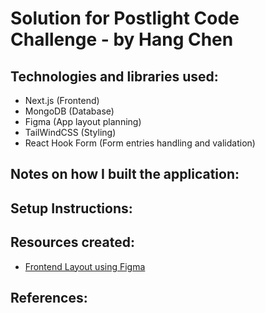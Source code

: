 # Solution for Postlight Code Challenge - by Hang Chen

## Technologies and libraries used:

- Next.js (Frontend)
- MongoDB (Database)
- Figma (App layout planning)
- TailWindCSS (Styling)
- React Hook Form (Form entries handling and validation)

## Notes on how I built the application:

## Setup Instructions:

## Resources created:

- [Frontend Layout using Figma](https://www.figma.com/file/QtY5OKXeMUcxx1cH1uZFhj/Employee-Directory---Postlight?node-id=0%3A1)

## References:
